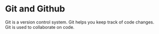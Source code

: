 # Git and Github 
  Git is a version control system.
  Git helps you keep track of code changes.
  Git is used to collaborate on code.
